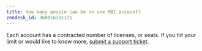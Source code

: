 ```yaml
---
title: How many people can be on one MBI account?
zendesk_id: 360016731171
---
```


Each account has a contracted number of licenses, or seats. If you hit your limit or would like to know more, [submit a support ticket](../getting-started/support.md).
